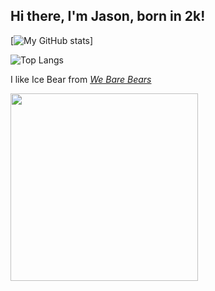 <h2>Hi there, I'm Jason, born in 2k!</h2>

[![My GitHub stats](https://github-readme-stats.vercel.app/api?username=Jas0n2k&show_icons=true)]  

![Top Langs](https://github-readme-stats.vercel.app/api/top-langs/?username=Jas0n2k)

<p>I like Ice Bear from <em><a href="https://en.wikipedia.org/wiki/We_Bare_Bears">We Bare Bears</a></em></p>



<img src="https://media.giphy.com/media/fYqzzDxirohL3ztWco/giphy.gif" width="300"></img>

